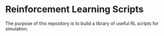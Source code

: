 # Reinforcement Learning Scripts

The purpose of this repository is to build a library of useful RL scripts for simulation.
